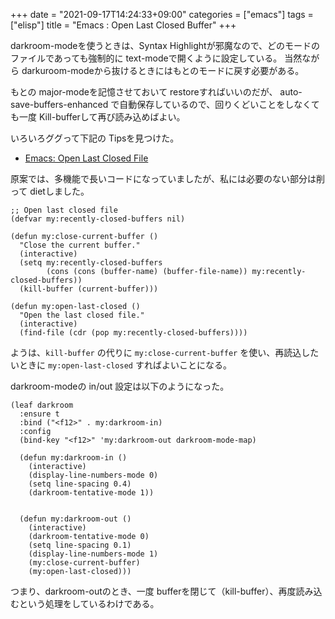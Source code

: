 +++
date = "2021-09-17T14:24:33+09:00"
categories = ["emacs"]
tags = ["elisp"]
title = "Emacs : Open Last Closed Buffer"
+++

darkroom-modeを使うときは、Syntax Highlightが邪魔なので、どのモードのファイルであっても強制的に text-modeで開くように設定している。
当然ながら darkuroom-modeから抜けるときにはもとのモードに戻す必要がある。

もとの major-modeを記憶させておいて restoreすればいいのだが、
auto-save-buffers-enhanced で自動保存しているので、回りくどいことをしなくても一度 Kill-bufferして再び読み込めばよい。

いろいろググって下記の Tipsを見つけた。

* [Emacs: Open Last Closed File](https://getpocket.com/read/1325332326) 

原案では、多機能で長いコードになっていましたが、私には必要のない部分は削って dietしました。

```emacs-lisp
;; Open last closed file
(defvar my:recently-closed-buffers nil)

(defun my:close-current-buffer ()
  "Close the current buffer."
  (interactive)
  (setq my:recently-closed-buffers
		(cons (cons (buffer-name) (buffer-file-name)) my:recently-closed-buffers))
  (kill-buffer (current-buffer)))

(defun my:open-last-closed ()
  "Open the last closed file."
  (interactive)
  (find-file (cdr (pop my:recently-closed-buffers))))
```
ようは、`kill-buffer` の代りに `my:close-current-buffer` を使い、再読込したいときに `my:open-last-closed` すればよいことになる。

darkroom-modeの in/out 設定は以下のようになった。

```emacs-lisp
(leaf darkroom
  :ensure t
  :bind ("<f12>" . my:darkroom-in)
  :config
  (bind-key "<f12>" 'my:darkroom-out darkroom-mode-map)

  (defun my:darkroom-in ()
	(interactive)
	(display-line-numbers-mode 0)
	(setq line-spacing 0.4)
	(darkroom-tentative-mode 1))


  (defun my:darkroom-out ()
	(interactive)
	(darkroom-tentative-mode 0)
	(setq line-spacing 0.1)
	(display-line-numbers-mode 1)
	(my:close-current-buffer)
	(my:open-last-closed)))
```

つまり、darkroom-outのとき、一度 bufferを閉じて（kill-buffer）、再度読み込むという処理をしているわけである。
